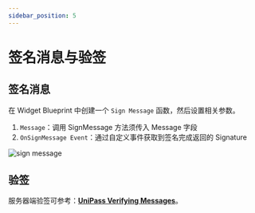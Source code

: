 ```yaml
---
sidebar_position: 5
---
```


# 签名消息与验签

## 签名消息

在 Widget Blueprint 中创建一个 `Sign Message` 函数，然后设置相关参数。

1. `Message`：调用 SignMessage 方法须传入 Message 字段
2. `OnSignMessage Event`：通过自定义事件获取到签名完成返回的 Signature

![sign message](./img/unreal-sign-message.png)

## 验签

服务器端验签可参考：[**UniPass Verifying Messages**](../verifying-messages/01-unipass-verifying-messages.mdx)。